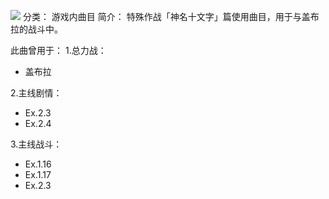![](//static.kivo.wiki/images/music/cover/hVrqz15I6zGiGKGNQ5ACESoyLSoRP2Py.jpg)
分类： 游戏内曲目
简介：
特殊作战「神名十文字」篇使用曲目，用于与盖布拉的战斗中。

此曲曾用于：
1.总力战：
 - 盖布拉

2.主线剧情：
 - Ex.2.3
 - Ex.2.4

3.主线战斗：
 - Ex.1.16
 - Ex.1.17
 - Ex.2.3

